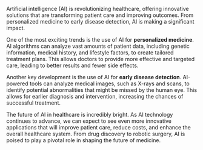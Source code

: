 Artificial intelligence (AI) is revolutionizing healthcare, offering innovative solutions that are transforming patient care and improving outcomes.  From personalized medicine to early disease detection, AI is making a significant impact.

One of the most exciting trends is the use of AI for **personalized medicine**. AI algorithms can analyze vast amounts of patient data, including genetic information, medical history, and lifestyle factors, to create tailored treatment plans. This allows doctors to provide more effective and targeted care, leading to better results and fewer side effects.

Another key development is the use of AI for **early disease detection**. AI-powered tools can analyze medical images, such as X-rays and scans, to identify potential abnormalities that might be missed by the human eye. This allows for earlier diagnosis and intervention, increasing the chances of successful treatment.

The future of AI in healthcare is incredibly bright. As AI technology continues to advance, we can expect to see even more innovative applications that will improve patient care, reduce costs, and enhance the overall healthcare system. From drug discovery to robotic surgery, AI is poised to play a pivotal role in shaping the future of medicine.